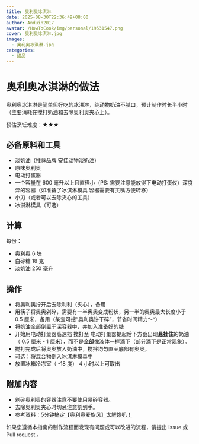 ```yaml
---
title: 奥利奥冰淇淋
date: 2025-08-30T22:36:49+08:00
author: Anduin2017
avatar: /HowToCook/img/personal/19531547.png
cover: 奥利奥冰淇淋.jpg
images:
  - 奥利奥冰淇淋.jpg
categories:
  - 甜品
---
```


# 奥利奥冰淇淋的做法

奥利奥冰淇淋是简单但好吃的冰淇淋，纯动物奶油不腻口，预计制作时长半小时（主要消耗在搅打奶油和去除奥利奥夹心上）。

预估烹饪难度：★★★

## 必备原料和工具

- 淡奶油（推荐品牌 安佳动物淡奶油）
- 原味奥利奥
- 电动打蛋器
- 一个容量在 600 毫升以上且直径小（PS: 需要注意能放得下电动打蛋仪）深度深的容器（如准备了冰淇淋模具 容器需要有尖嘴方便转移）
- 小刀（或者可以去除夹心的工具）
- 冰淇淋模具（可选）

## 计算

每份：

- 奥利奥 6 块
- 白砂糖 18 克
- 淡奶油 250 毫升

## 操作

- 将奥利奥拧开后去除利利（夹心），备用
- 用筷子将奥奥剁碎，需要有一半奥奥变成粉状，另一半的奥奥最大长度小于 0.5 厘米，备用（某宝可搜“奥利奥饼干碎”，节省时间精力^-^）
- 将奶油全部倒置于深容器中，并加入准备好的糖
- 开始用电动打蛋器高速挡 搅打至 电动打蛋器提起后下方会出现**悬挂住**的奶油（ 0.5 厘米 - 1 厘米），而不是**全部**像液体一样滴下（部分滴下是正常现象）。
- 搅打完成后将奥奥放入奶油中，搅拌均匀直至底部有奥奥。
- 可选：将混合物倒入冰淇淋模具中
- 放置冰箱冷冻室（ -18 度） 4 小时以上可取出

## 附加内容

- 剁碎奥利奥的容器注意不要使用易碎容器。
- 去除奥利奥夹心时切忌注意割到手。
- 参考资料：[5分钟搞定【奥利奥麦旋风】太解馋叭！](https://www.xiachufang.com/recipe/106178429/)

如果您遵循本指南的制作流程而发现有问题或可以改进的流程，请提出 Issue 或 Pull request 。
